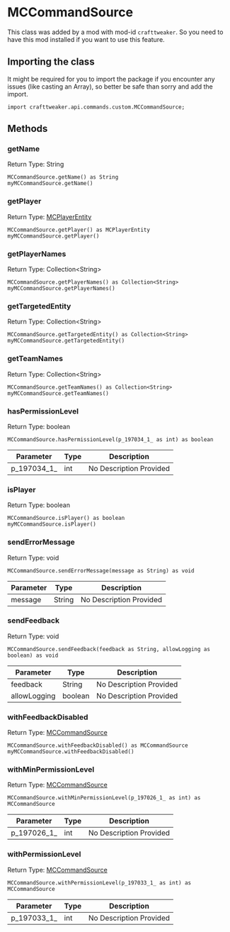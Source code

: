 # MCCommandSource

This class was added by a mod with mod-id `crafttweaker`. So you need to have this mod installed if you want to use this feature.

## Importing the class

It might be required for you to import the package if you encounter any issues (like casting an Array), so better be safe than sorry and add the import.
```zenscript
import crafttweaker.api.commands.custom.MCCommandSource;
```


## Methods

### getName

Return Type: String

```zenscript
MCCommandSource.getName() as String
myMCCommandSource.getName()
```
### getPlayer

Return Type: [MCPlayerEntity](/vanilla/api/entity/MCPlayerEntity)

```zenscript
MCCommandSource.getPlayer() as MCPlayerEntity
myMCCommandSource.getPlayer()
```
### getPlayerNames

Return Type: Collection&lt;String&gt;

```zenscript
MCCommandSource.getPlayerNames() as Collection<String>
myMCCommandSource.getPlayerNames()
```
### getTargetedEntity

Return Type: Collection&lt;String&gt;

```zenscript
MCCommandSource.getTargetedEntity() as Collection<String>
myMCCommandSource.getTargetedEntity()
```
### getTeamNames

Return Type: Collection&lt;String&gt;

```zenscript
MCCommandSource.getTeamNames() as Collection<String>
myMCCommandSource.getTeamNames()
```
### hasPermissionLevel

Return Type: boolean

```zenscript
MCCommandSource.hasPermissionLevel(p_197034_1_ as int) as boolean
```
| Parameter | Type | Description |
|-----------|------|-------------|
| p_197034_1_ | int | No Description Provided |
### isPlayer

Return Type: boolean

```zenscript
MCCommandSource.isPlayer() as boolean
myMCCommandSource.isPlayer()
```
### sendErrorMessage

Return Type: void

```zenscript
MCCommandSource.sendErrorMessage(message as String) as void
```
| Parameter | Type | Description |
|-----------|------|-------------|
| message | String | No Description Provided |
### sendFeedback

Return Type: void

```zenscript
MCCommandSource.sendFeedback(feedback as String, allowLogging as boolean) as void
```
| Parameter | Type | Description |
|-----------|------|-------------|
| feedback | String | No Description Provided |
| allowLogging | boolean | No Description Provided |
### withFeedbackDisabled

Return Type: [MCCommandSource](/vanilla/api/commands/custom/MCCommandSource)

```zenscript
MCCommandSource.withFeedbackDisabled() as MCCommandSource
myMCCommandSource.withFeedbackDisabled()
```
### withMinPermissionLevel

Return Type: [MCCommandSource](/vanilla/api/commands/custom/MCCommandSource)

```zenscript
MCCommandSource.withMinPermissionLevel(p_197026_1_ as int) as MCCommandSource
```
| Parameter | Type | Description |
|-----------|------|-------------|
| p_197026_1_ | int | No Description Provided |
### withPermissionLevel

Return Type: [MCCommandSource](/vanilla/api/commands/custom/MCCommandSource)

```zenscript
MCCommandSource.withPermissionLevel(p_197033_1_ as int) as MCCommandSource
```
| Parameter | Type | Description |
|-----------|------|-------------|
| p_197033_1_ | int | No Description Provided |

